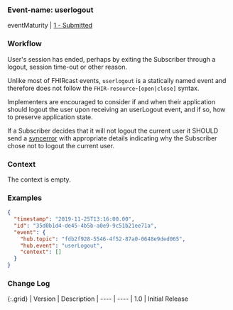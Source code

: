### Event-name: userlogout

eventMaturity | [1 - Submitted](3-1-2-eventmaturitymodel.html)

### Workflow

User's session has ended, perhaps by exiting the Subscriber through a logout, session time-out or other reason. 

Unlike most of FHIRcast events, `userlogout` is a statically named event and therefore does not follow the `FHIR-resource`-`[open|close]` syntax.

Implementers are encouraged to consider if and when their application should logout the user upon receiving an userLogout event, and if so, how to preserve application state.

If a Subscriber decides that it will not logout the current user it SHOULD send a [syncerror](3-2-1-syncerror.html) with appropriate details indicating why the Subscriber chose not to logout the current user. 

### Context

The context is empty.

### Examples

```json
{
  "timestamp": "2019-11-25T13:16:00.00",
  "id": "35d0b1d4-de45-4b5b-a0e9-9c51b21ee71a",
  "event": {
    "hub.topic": "fdb2f928-5546-4f52-87a0-0648e9ded065", 
    "hub.event": "userLogout", 
    "context": [] 
  }
}
```

### Change Log

{:.grid}
| Version | Description
| ---- | ----
| 1.0 | Initial Release
